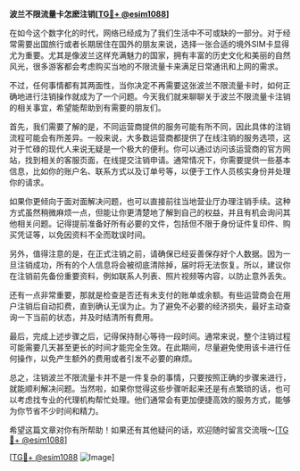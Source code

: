 **波兰不限流量卡怎麽注销[[TG💪+ @esim1088](https://t.me/s/esim1088)]**

在如今这个数字化的时代，网络已经成为了我们生活中不可或缺的一部分。对于经常需要出国旅行或者长期居住在国外的朋友来说，选择一张合适的境外SIM卡显得尤为重要。尤其是像波兰这样充满魅力的国家，拥有丰富的历史文化和美丽的自然风光，很多游客都会考虑购买当地的不限流量卡来满足日常通讯和上网的需求。

不过，任何事情都有其两面性，当你决定不再需要这张波兰不限流量卡时，如何正确地进行注销操作就成为了一个问题。今天我们就来聊聊关于波兰不限流量卡注销的相关事宜，希望能帮助到有需要的朋友们。

首先，我们需要了解的是，不同运营商提供的服务可能有所不同，因此具体的注销流程可能会有所差异。一般来说，大多数运营商都提供了在线注销的服务选项，这对于忙碌的现代人来说无疑是一个极大的便利。你可以通过访问该运营商的官方网站，找到相关的客服页面，在线提交注销申请。通常情况下，你需要提供一些基本信息，比如你的账户名、联系方式以及订单号等，以便于工作人员核实身份并处理你的请求。

如果你更倾向于面对面解决问题，也可以直接前往当地营业厅办理注销手续。这种方式虽然稍微麻烦一点，但能让你更清楚地了解到自己的权益，并且有机会询问其他相关问题。记得提前准备好所有必要的文件，包括但不限于身份证件复印件、购买凭证等，以免因资料不全而耽误时间。

另外，值得注意的是，在正式注销之前，请确保已经妥善保存好个人数据。因为一旦注销成功，所有的个人信息将会被彻底清除掉，届时将无法恢复。所以，建议你在注销前先备份重要资料，例如联系人列表、照片视频等内容，以防止意外丢失。

还有一点非常重要，那就是检查是否还有未支付的账单或余额。有些运营商会在用户注销后自动扣费，直到确认无误为止。为了避免不必要的经济损失，最好主动查询一下当前的状态，并及时结清所有费用。

最后，完成上述步骤之后，记得保持耐心等待一段时间。通常来说，整个注销过程可能需要几天甚至更长的时间才能完全生效。在此期间，尽量避免使用该卡进行任何操作，以免产生额外的费用或者引发不必要的麻烦。

总之，注销波兰不限流量卡并不是一件复杂的事情，只要按照正确的步骤来进行，就能顺利解决问题。当然啦，如果你觉得这些步骤听起来还是有点繁琐的话，也可以考虑找专业的代理机构帮忙处理。他们通常会有更加便捷高效的服务方式，能够为你节省不少时间和精力。

希望这篇文章对你有所帮助！如果还有其他疑问的话，欢迎随时留言交流哦～[[TG💪+ @esim1088](https://t.me/s/esim1088)]

[[TG💪+ @esim1088](https://t.me/s/esim1088) ![Image](https://i.postimg.cc/4NQfJmqS/Snipaste-2025-05-13-00-14-12.png)]